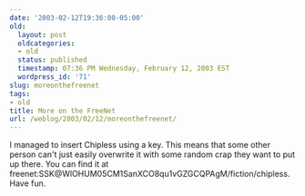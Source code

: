 ```yaml
---
date: '2003-02-12T19:36:00-05:00'
old:
  layout: post
  oldcategories:
  - old
  status: published
  timestamp: 07:36 PM Wednesday, February 12, 2003 EST
  wordpress_id: '71'
slug: moreonthefreenet
tags:
- old
title: More on the FreeNet
url: /weblog/2003/02/12/moreonthefreenet/
---
```


I managed to insert Chipless using a key.  This means that some other person can't just easily overwrite it with some random crap they want to put up there.  You can find it at freenet:SSK@WlOHUM05CM1SanXCO8qu1vGZGCQPAgM/fiction/chipless.  Have fun.
